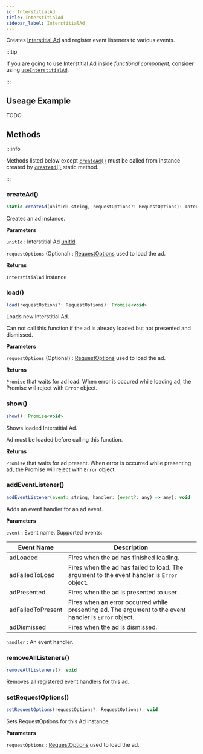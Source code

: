 ```yaml
---
id: InterstitialAd
title: InterstitialAd
sidebar_label: InterstitialAd
---
```


Creates [Interstitial Ad](https://developers.google.com/admob/android/interstitial) and register event listeners to various events.

:::tip

If you are going to use Interstitial Ad inside _functional component_, consider using [`useInterstitialAd`](useInterstitialAd).

:::

## Useage Example

TODO

## Methods

:::info

Methods listed below except [`createAd()`](#createad) must be called from instance created by [`createAd()`](#createad) static method.

:::

### createAd()

```js
static createAd(unitId: string, requestOptions?: RequestOptions): InterstitialAd
```

Creates an ad instance.

**Parameters**

`unitId` : Interstitial Ad [unitId](https://support.google.com/admob/answer/7356431).

`requestOptions` (Optional) : [RequestOptions](RequestOptions) used to load the ad. 

**Returns**

`InterstitialAd` instance

### load()

```js
load(requestOptions?: RequestOptions): Promise<void>
```

Loads new Interstitial Ad.

Can not call this function if the ad is already loaded but not presented and dismissed. 

**Parameters**

`requestOptions` (Optional) : [RequestOptions](RequestOptions) used to load the ad. 

**Returns**

`Promise` that waits for ad load. When error is occured while loading ad, the Promise will reject with `Error` object.

### show()

```js
show(): Promise<void>
```

Shows loaded Interstitial Ad. 

Ad must be loaded before calling this function. 

**Returns**

`Promise` that waits for ad present. When error is occurred while presenting ad, the Promise will reject with `Error` object.

### addEventListener()

```js
addEventListener(event: string, handler: (event?: any) => any): void
```

Adds an event handler for an ad event.

**Parameters**

`event` : Event name. Supported events:

| Event Name        | Description                                                                                            |
| ----------------- | ------------------------------------------------------------------------------------------------------ |
| adLoaded          | Fires when the ad has finished loading.                                                                |
| adFailedToLoad    | Fires when the ad has failed to load. The argument to the event handler is `Error` object.             |
| adPresented       | Fires when the ad is presented to user.                                                                |
| adFailedToPresent | Fires when an error occurred while presenting ad. The argument to the event handler is `Error` object. |
| adDismissed       | Fires when the ad is dismissed.                                                                        |

`handler` : An event handler.

### removeAllListeners()

```js
removeAllListeners(): void
```

Removes all registered event handlers for this ad.

### setRequestOptions()

```js
setRequestOptions(requestOptions?: RequestOptions): void
```

Sets RequestOptions for this Ad instance.

**Parameters**

`requestOptions` : [RequestOptions](RequestOptions) used to load the ad.